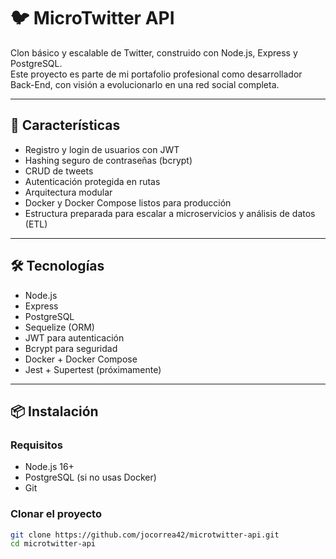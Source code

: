 # 🐦 MicroTwitter API

Clon básico y escalable de Twitter, construido con Node.js, Express y PostgreSQL.  
Este proyecto es parte de mi portafolio profesional como desarrollador Back-End, con visión a evolucionarlo en una red social completa.

---

## 🚀 Características

- Registro y login de usuarios con JWT
- Hashing seguro de contraseñas (bcrypt)
- CRUD de tweets
- Autenticación protegida en rutas
- Arquitectura modular
- Docker y Docker Compose listos para producción
- Estructura preparada para escalar a microservicios y análisis de datos (ETL)

---

## 🛠️ Tecnologías

- Node.js
- Express
- PostgreSQL
- Sequelize (ORM)
- JWT para autenticación
- Bcrypt para seguridad
- Docker + Docker Compose
- Jest + Supertest (próximamente)

---

## 📦 Instalación

### Requisitos
- Node.js 16+
- PostgreSQL (si no usas Docker)
- Git

### Clonar el proyecto

```bash
git clone https://github.com/jocorrea42/microtwitter-api.git
cd microtwitter-api
